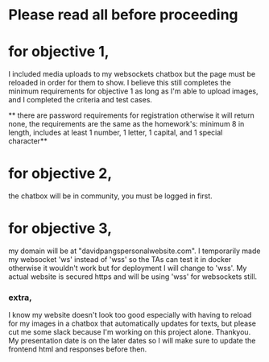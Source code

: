 # Please read all before proceeding

# for objective 1, 
I included media uploads to my websockets chatbox but the page must be reloaded in order for them to show.
I believe this still completes the minimum requirements for objective 1 as long as I'm able to upload images, 
and I completed the criteria and test cases.

**
there are password requirements for registration otherwise it will return none, the requirements are the same as the homework's:
minimum 8 in length, includes at least 1 number, 1 letter, 1 capital, and 1 special character**

# for objective 2,
the chatbox will be in community, you must be logged in first.

# for objective 3,
my domain will be at "davidpangspersonalwebsite.com". I temporarily made my websocket 'ws' instead of 'wss' so 
the TAs can test it in docker otherwise it wouldn't work but for deployment I will change to 'wss'. My actual
website is secured https and will be using 'wss' for websockets still.

### extra,
I know my website doesn't look too good especially with having to reload for my images in a chatbox
that automatically updates for texts, but please cut me some slack because I'm working on this project alone. Thankyou.
My presentation date is on the later dates so I will make sure to update the frontend html and responses before then.
